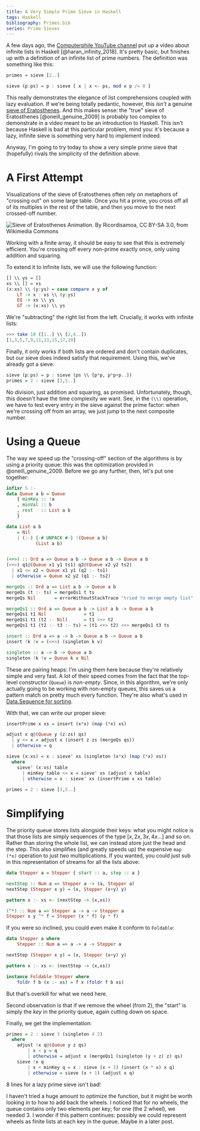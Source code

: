 ```yaml
---
title: A Very Simple Prime Sieve in Haskell
tags: Haskell
bibliography: Primes.bib
series: Prime Sieves
---
```


A few days ago, the [Computerphile YouTube
channel](https://www.youtube.com/user/Computerphile) put up a video about
infinite lists in Haskell [@haran_infinity_2018]. It's pretty basic, but
finishes up with a definition of an infinite list of prime numbers. The
definition was something like this:

```haskell
primes = sieve [2..]

sieve (p:ps) = p : sieve [ x | x <- ps, mod x p /= 0 ]
```

This really demonstrates the elegance of list comprehensions coupled with lazy
evaluation. If we're being totally pedantic, however, this *isn't* a genuine
[sieve of Eratosthenes](https://en.wikipedia.org/wiki/Sieve_of_Eratosthenes).
And this makes sense: the "true" sieve of Eratosthenes [@oneill_genuine_2009] is
probably too complex to demonstrate in a video meant to be an introduction to
Haskell. This isn't because Haskell is bad at this particular problem, mind you:
it's because a lazy, infinite sieve is something very hard to implement indeed.

Anyway, I'm going to try today to show a very simple prime sieve that
(hopefully) rivals the simplicity of the definition above.

# A First Attempt

Visualizations of the sieve of Eratosthenes often rely on metaphors of "crossing
out" on some large table. Once you hit a prime, you cross off all of its
multiples in the rest of the table, and then you move to the next crossed-off
number.

![Sieve of Eratosthenes Animation. By Ricordisamoa, CC BY-SA 3.0, from Wikimedia
Commons](https://upload.wikimedia.org/wikipedia/commons/0/0b/Sieve_of_Eratosthenes_animation.svg)

Working with a finite array, it should be easy to see that this is extremely
efficient. You're crossing off every non-prime exactly once, only using addition
and squaring.

To extend it to infinite lists, we will use the following function:

```haskell
[] \\ ys = []
xs \\ [] = xs
(x:xs) \\ (y:ys) = case compare x y of
    LT -> x : xs \\ (y:ys)
    EQ -> xs \\ ys
    GT -> (x:xs) \\ ys
```

We're "subtracting" the right list from the left. Crucially, it works with
infinite lists:

```haskell
>>> take 10 ([1..] \\ [2,4..])
[1,3,5,7,9,11,13,15,17,19]
```

Finally, it only works if both lists are ordered and don't contain duplicates,
but our sieve does indeed satisfy that requirement. Using this, we've already
got a sieve:

```haskell
sieve (p:ps) = p : sieve (ps \\ [p*p, p*p+p..])
primes = 2 : sieve [3,5..]
```

No division, just addition and squaring, as promised. Unfortunately, though,
this doesn't have the time complexity we want. See, in the `(\\)` operation, we
have to test every entry in the sieve against the prime factor: when we're
crossing off from an array, we just jump to the next composite number.

# Using a Queue

The way we speed up the "crossing-off" section of the algorithms is by using a
priority queue: this was the optimization provided in @oneill_genuine_2009.
Before we go any further, then, let's put one together:

```haskell
infixr 5 :-
data Queue a b = Queue
    { minKey :: !a
    , minVal :: b
    , rest   :: List a b
    }

data List a b
    = Nil
    | (:-) {-# UNPACK #-} !(Queue a b)
           (List a b)


(<+>) :: Ord a => Queue a b -> Queue a b -> Queue a b
(<+>) q1@(Queue x1 y1 ts1) q2@(Queue x2 y2 ts2)
  | x1 <= x2 = Queue x1 y1 (q2 :- ts1)
  | otherwise = Queue x2 y2 (q1 :- ts2)

mergeQs :: Ord a => List a b -> Queue a b
mergeQs (t :- ts) = mergeQs1 t ts
mergeQs Nil       = errorWithoutStackTrace "tried to merge empty list"

mergeQs1 :: Ord a => Queue a b -> List a b -> Queue a b
mergeQs1 t1 Nil              = t1
mergeQs1 t1 (t2 :- Nil)      = t1 <+> t2
mergeQs1 t1 (t2 :- t3 :- ts) = (t1 <+> t2) <+> mergeQs1 t3 ts

insert :: Ord a => a -> b -> Queue a b -> Queue a b
insert !k !v = (<+>) (singleton k v)

singleton :: a -> b -> Queue a b
singleton !k !v = Queue k v Nil
```

These are pairing heaps: I'm using them here because they're relatively simple
and very fast. A lot of their speed comes from the fact that the top-level
constructor (`Queue`) is *non-empty*. Since, in this algorithm, we're only
actually going to be working with non-empty queues, this saves us a pattern
match on pretty much every function. They're also what's used in [Data.Sequence
for
sorting](https://github.com/haskell/containers/blob/master/Data/Sequence/Internal/sorting.md#sorting).

With that, we can write our proper sieve:

```haskell
insertPrime x xs = insert (x*x) (map (*x) xs)

adjust x q@(Queue y (z:zs) qs)
  | y <= x = adjust x (insert z zs (mergeQs qs))
  | otherwise = q

sieve (x:xs) = x : sieve' xs (singleton (x*x) (map (*x) xs))
  where
    sieve' (x:xs) table
      | minKey table <= x = sieve' xs (adjust x table)
      | otherwise = x : sieve' xs (insertPrime x xs table)
      
primes = 2 : sieve [3,5..]
```

# Simplifying

The priority queue stores lists alongside their keys: what you might notice is
that those lists are simply sequences of the type $[x, 2x, 3x, 4x...]$ and so
on. Rather than storing the whole list, we can instead store just the head and
the step. This also simplifies (and greatly speeds up) the expensive `map (*x)`
operation to just *two* multiplications. If you wanted, you could just sub in
this representation of streams for all the lists above:

```haskell
data Stepper a = Stepper { start :: a, step :: a }

nextStep :: Num a => Stepper a -> (a, Stepper a)
nextStep (Stepper x y) = (x, Stepper (x+y) y)

pattern x :- xs <- (nextStep -> (x,xs))

(^*) :: Num a => Stepper a -> a -> Stepper a
Stepper x y ^* f = Stepper (x * f) (y * f)
```

If you were so inclined, you could even make it conform to `Foldable`:

```haskell
data Stepper a where
    Stepper :: Num a => a -> a -> Stepper a

nextStep (Stepper x y) = (x, Stepper (x+y) y)

pattern x :- xs <- (nextStep -> (x,xs))

instance Foldable Stepper where
    foldr f b (x :- xs) = f x (foldr f b xs)
```

But that's overkill for what we need here.

Second observation is that if we remove the wheel (from 2), the "start" is
simply the *key* in the priority queue, again cutting down on space.

Finally, we get the implementation:

```haskell
primes = 2 : sieve 3 (singleton 4 2)
  where
    adjust !x q@(Queue y z qs)
        | x < y = q
        | otherwise = adjust x (mergeQs1 (singleton (y + z) z) qs)
    sieve !x q
        | x < minKey q = x : sieve (x + 1) (insert (x * x) x q)
        | otherwise = sieve (x + 1) (adjust x q)
```

8 lines for a lazy prime sieve isn't bad!

I haven't tried a huge amount to optimize the function, but it might be worth
looking in to how to add back the wheels. I noticed that for no wheels, the
queue contains only two elements per key; for one (the 2 wheel), we needed 3. I
wonder if this pattern continues: possibly we could represent wheels as finite
lists at each key in the queue. Maybe in a later post.
